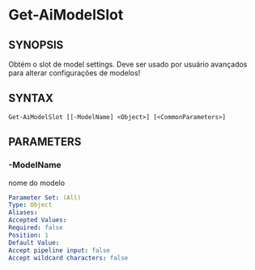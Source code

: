 ﻿---
external help file: powershai-help.xml
schema: 2.0.0
powershai: true
---

# Get-AiModelSlot

## SYNOPSIS <!--!= @#Synop !-->
Obtém o slot de model settings. Deve ser usado por usuário avançados para alterar configurações de modelos!

## SYNTAX <!--!= @#Syntax !-->

```
Get-AiModelSlot [[-ModelName] <Object>] [<CommonParameters>]
```

## PARAMETERS <!--!= @#Params !-->

### -ModelName
nome do modelo

```yml
Parameter Set: (All)
Type: Object
Aliases: 
Accepted Values: 
Required: false
Position: 1
Default Value: 
Accept pipeline input: false
Accept wildcard characters: false
```